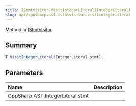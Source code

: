 ```yaml
---
title: IStmtVisitor.VisitIntegerLiteral(IntegerLiteral)
slug: api/cppsharp.ast.istmtvisitor.visitintegerliteral
---
```

Method in [IStmtVisitor](/api/cppsharp/ast/istmtvisitor)

## Summary



```csharp
T VisitIntegerLiteral(IntegerLiteral stmt);
```

## Parameters

|Name|Description|
|:---|:---|
|[CppSharp.AST.IntegerLiteral](/api/cppsharp/ast/integerliteral) stmt||

